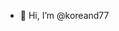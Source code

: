 - 👋 Hi, I’m @koreand77

<!---
koreand77/koreand77 is a ✨ special ✨ repository because its `README.md` (this file) appears on your GitHub profile.
You can click the Preview link to take a look at your changes.

- 👀 I’m interested in learning... Scrum, TOGAF, Full Stack techs, Dev-ops, GIT, AI, Cloud, AWS ... several things right? It is like my brain is open to it.
- 🌱 I’m currently learning IBM Full Stack development ... as for now GIT
- 💞️ I’m looking to collaborate on ... I am open to it
- 📫 How to reach me ... As for now I am behind the scenes
- 😄 Pronouns: ... Mr.
- ⚡ Fun fact: ... 

--->
